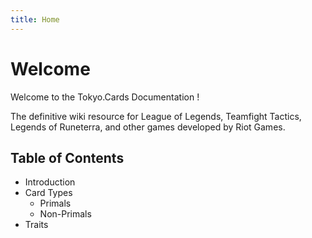 ```yaml
---
title: Home
---
```


# Welcome

Welcome to the Tokyo.Cards Documentation !

The definitive wiki resource for League of Legends, Teamfight Tactics, Legends of Runeterra, and other games developed by Riot Games.


## Table of Contents 

- Introduction 
- Card Types
  - Primals
  - Non-Primals
- Traits
